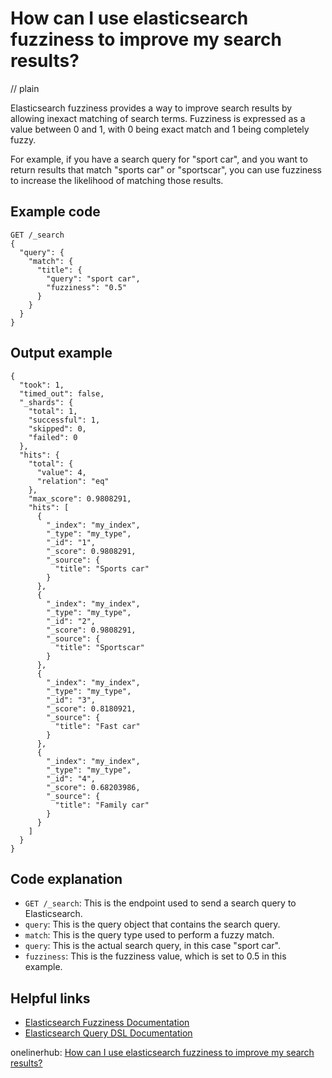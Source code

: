 # How can I use elasticsearch fuzziness to improve my search results?
// plain

Elasticsearch fuzziness provides a way to improve search results by allowing inexact matching of search terms. Fuzziness is expressed as a value between 0 and 1, with 0 being exact match and 1 being completely fuzzy.

For example, if you have a search query for "sport car", and you want to return results that match "sports car" or "sportscar", you can use fuzziness to increase the likelihood of matching those results.

## Example code

```
GET /_search
{
  "query": {
    "match": {
      "title": {
        "query": "sport car",
        "fuzziness": "0.5"
      }
    }
  }
}
```

## Output example

```
{
  "took": 1,
  "timed_out": false,
  "_shards": {
    "total": 1,
    "successful": 1,
    "skipped": 0,
    "failed": 0
  },
  "hits": {
    "total": {
      "value": 4,
      "relation": "eq"
    },
    "max_score": 0.9808291,
    "hits": [
      {
        "_index": "my_index",
        "_type": "my_type",
        "_id": "1",
        "_score": 0.9808291,
        "_source": {
          "title": "Sports car"
        }
      },
      {
        "_index": "my_index",
        "_type": "my_type",
        "_id": "2",
        "_score": 0.9808291,
        "_source": {
          "title": "Sportscar"
        }
      },
      {
        "_index": "my_index",
        "_type": "my_type",
        "_id": "3",
        "_score": 0.8180921,
        "_source": {
          "title": "Fast car"
        }
      },
      {
        "_index": "my_index",
        "_type": "my_type",
        "_id": "4",
        "_score": 0.68203986,
        "_source": {
          "title": "Family car"
        }
      }
    ]
  }
}
```

## Code explanation

- `GET /_search`: This is the endpoint used to send a search query to Elasticsearch.
- `query`: This is the query object that contains the search query.
- `match`: This is the query type used to perform a fuzzy match.
- `query`: This is the actual search query, in this case "sport car".
- `fuzziness`: This is the fuzziness value, which is set to 0.5 in this example.

## Helpful links
- [Elasticsearch Fuzziness Documentation](https://www.elastic.co/guide/en/elasticsearch/reference/current/query-dsl-fuzzy-query.html)
- [Elasticsearch Query DSL Documentation](https://www.elastic.co/guide/en/elasticsearch/reference/current/query-dsl.html)

onelinerhub: [How can I use elasticsearch fuzziness to improve my search results?](https://onelinerhub.com/elasticsearch/how-can-i-use-elasticsearch-fuzziness-to-improve-my-search-results)